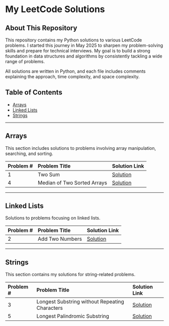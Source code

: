 # My LeetCode Solutions

## About This Repository
This repository contains my Python solutions to various LeetCode problems. I started this journey in May 2025 to sharpen my problem-solving skills and prepare for technical interviews. My goal is to build a strong foundation in data structures and algorithms by consistently tackling a wide range of problems.

All solutions are written in Python, and each file includes comments explaining the approach, time complexity, and space complexity.

## Table of Contents
- [Arrays](#arrays)
- [Linked Lists](#linked-lists)
- [Strings](#strings)

---

## Arrays
This section includes solutions to problems involving array manipulation, searching, and sorting.

| Problem # | Problem Title | Solution Link |
| :-------- | :------------ | :------------ |
| 1         | Two Sum       | [Solution](./arrays/0001-two-sum.py) |
| 4         | Median of Two Sorted Arrays | [Solution](./arrays/0004-median-of-two-sorted-arrays.py) |

---

## Linked Lists
Solutions to problems focusing on linked lists.

| Problem # | Problem Title | Solution Link |
| :-------- | :------------ | :------------ |
| 2         | Add Two Numbers | [Solution](./linked-lists/0002-add-two-numbers.py) |

---

## Strings
This section contains my solutions for string-related problems.

| Problem # | Problem Title | Solution Link |
| :-------- | :------------ | :------------ |
| 3         | Longest Substring without Repeating Characters | [Solution](./strings/0003-longest-substring-without-repeating-characters.py) |
| 5         | Longest Palindromic Substring | [Solution](./strings/0005-longest-palindromic-substring.py) |
